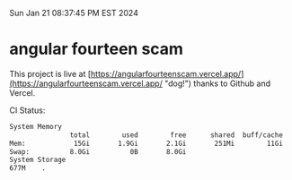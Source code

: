 Sun Jan 21 08:37:45 PM EST 2024

# angular fourteen scam


This project is live at [https://angularfourteenscam.vercel.app/](https://angularfourteenscam.vercel.app/ "dog!") thanks to Github and Vercel.

CI Status: 

```bash
System Memory
               total        used        free      shared  buff/cache   available
Mem:            15Gi       1.9Gi       2.1Gi       251Mi        11Gi        13Gi
Swap:          8.0Gi          0B       8.0Gi
System Storage
677M	.
